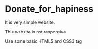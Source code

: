 # Donate_for_hapiness
It is very simple website.

This website is not responsive

Use some basic HTML5 and CSS3 tag


